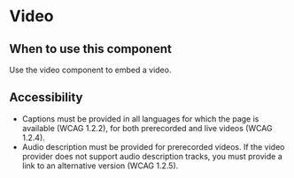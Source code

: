 # Video

## When to use this component

Use the video component to embed a video.

## Accessibility

- Captions must be provided in all languages for which the page
 is available (WCAG 1.2.2), for both prerecorded and live
  videos (WCAG 1.2.4).
- Audio description must be provided for prerecorded videos.
 If the video provider does not support audio description tracks,
 you must provide a link to an alternative version (WCAG 1.2.5).